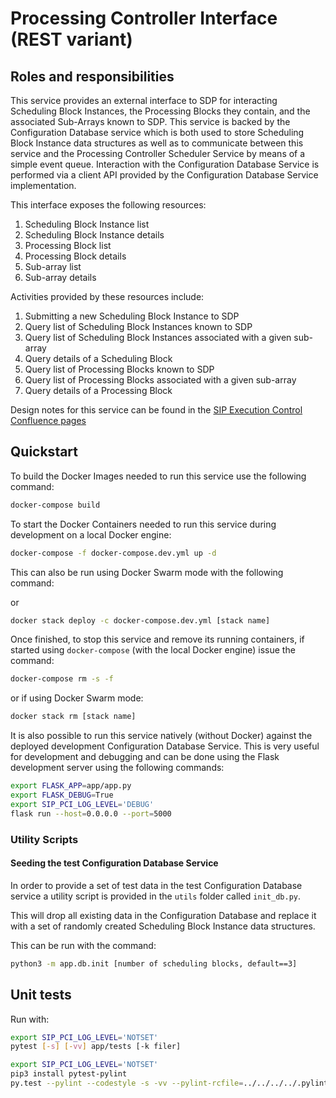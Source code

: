# Processing Controller Interface (REST variant)

## Roles and responsibilities

This service provides an external interface to SDP for interacting 
Scheduling Block Instances, the Processing Blocks they contain, and the 
associated Sub-Arrays known to SDP. This service is backed by the 
Configuration Database service which is both used to store Scheduling Block 
Instance data structures as well as to communicate between this service and the
Processing Controller Scheduler Service by means of a simple event queue.
Interaction with the Configuration Database Service is performed via a 
client API provided by the Configuration Database Service implementation.  

This interface exposes the following resources:

1. Scheduling Block Instance list
2. Scheduling Block Instance details
3. Processing Block list
4. Processing Block details
5. Sub-array list
6. Sub-array details

Activities provided by these resources include:

1. Submitting a new Scheduling Block Instance to SDP
2. Query list of Scheduling Block Instances known to SDP
3. Query list of Scheduling Block Instances associated with a given sub-array
4. Query details of a Scheduling Block
5. Query list of Processing Blocks known to SDP
6. Query list of Processing Blocks associated with a given sub-array
7. Query details of a Processing Block

Design notes for this service can be found in the 
[SIP Execution Control Confluence pages](https://confluence.ska-sdp.org/display/WBS/SIP%3A+%5BEC%5D+Processing+Controller+Interface+Service)


## Quickstart

To build the Docker Images needed to run this service use the following command:

```bash
docker-compose build
```

To start the Docker Containers needed to run this service during development on
a local Docker engine:

```bash
docker-compose -f docker-compose.dev.yml up -d
```

This can also be run using Docker Swarm mode with the following command:

or 

```bash
docker stack deploy -c docker-compose.dev.yml [stack name]
```

Once finished, to stop this service and remove its running containers, if 
started using `docker-compose` (with the local Docker engine) issue the 
command:

```bash
docker-compose rm -s -f
```

or if using Docker Swarm mode:

```bash
docker stack rm [stack name]
```

It is also possible to run this service natively (without Docker) against the 
deployed development Configuration Database Service. This is very useful
for development and debugging and can be done using the Flask development server
using the following commands:

```bash
export FLASK_APP=app/app.py
export FLASK_DEBUG=True
export SIP_PCI_LOG_LEVEL='DEBUG'
flask run --host=0.0.0.0 --port=5000
```

### Utility Scripts

#### Seeding the test Configuration Database Service

In order to provide a set of test data in the test Configuration Database 
service a utility script is provided in the `utils` folder called `init_db.py`.

This will drop all existing data in the Configuration Database and replace 
it with a set of randomly created Scheduling Block Instance data structures.

This can be run with the command:

```bash
python3 -m app.db.init [number of scheduling blocks, default==3]
```


## Unit tests

Run with:

```bash
export SIP_PCI_LOG_LEVEL='NOTSET'
pytest [-s] [-vv] app/tests [-k filer]
```

```bash
export SIP_PCI_LOG_LEVEL='NOTSET'
pip3 install pytest-pylint
py.test --pylint --codestyle -s -vv --pylint-rcfile=../../../../.pylintrc
```
